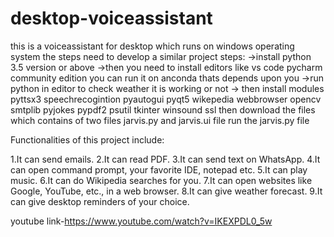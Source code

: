 # desktop-voiceassistant
this is a voiceassistant for desktop which runs on windows operating system the steps need to develop a similar project steps: ->install python 3.5 version or above ->then you need to install editors like vs code pycharm community edition you can run it on anconda thats depends upon you ->run python in editor to check weather it is working or not -> then install modules pyttsx3 speechrecogintion pyautogui pyqt5 wikepedia webbrowser opencv smtplib pyjokes pypdf2 psutil tkinter winsound ssl then download the files which contains of two files jarvis.py and jarvis.ui file run the jarvis.py file

Functionalities of this project include:

1.It can send emails.
2.It can read PDF.
3.It can send text on WhatsApp.
4.It can open command prompt, your favorite IDE, notepad etc.
5.It can play music.
6.It can do Wikipedia searches for you.
7.It can open websites like Google, YouTube, etc., in a web browser.
8.It can give weather forecast.
9.It can give desktop reminders of your choice.





youtube link-https://www.youtube.com/watch?v=IKEXPDL0_5w
